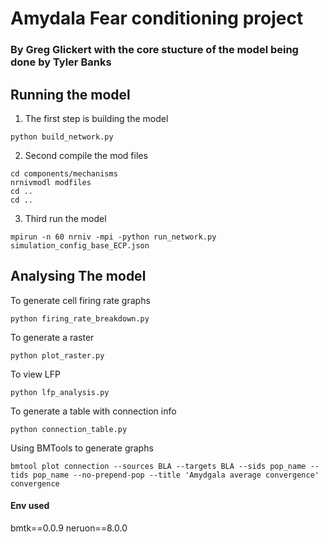 # Amydala Fear conditioning project
### By Greg Glickert with the core stucture of the model being done by Tyler Banks

## Running the model
1) The first step is building the model
```
python build_network.py
```
2) Second compile the mod files
```
cd components/mechanisms
nrnivmodl modfiles
cd ..
cd .. 
```
3) Third run the model
```
mpirun -n 60 nrniv -mpi -python run_network.py simulation_config_base_ECP.json
```

## Analysing The model
To generate cell firing rate graphs
```
python firing_rate_breakdown.py
```
To generate a raster
```
python plot_raster.py
```
To view LFP
```
python lfp_analysis.py
```
To generate a table with connection info
```
python connection_table.py
```
Using BMTools to generate graphs
```
bmtool plot connection --sources BLA --targets BLA --sids pop_name --tids pop_name --no-prepend-pop --title 'Amydgala average convergence' convergence
```

#### Env used
bmtk==0.0.9
neruon==8.0.0

